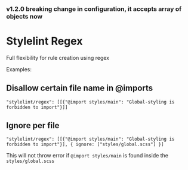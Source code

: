 ### v1.2.0 breaking change in configuration, it accepts array of objects now

# Stylelint Regex

Full flexibility for rule creation using regex

Examples:

## Disallow certain file name in @imports

`"stylelint/regex": [[{"@import styles/main": "Global-styling is forbidden to import"}]]`

## Ignore per file

`"stylelint/regex": [[{"@import styles/main": "Global-styling is forbidden to import"}], { ignore: ["styles/global.scss"] }]`

This will not throw error if `@import styles/main` is found inside the `styles/global.scss`